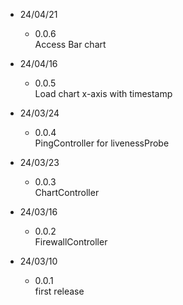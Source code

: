 * 24/04/21
    - 0.0.6 <br>
        Access Bar chart <br>

* 24/04/16
    - 0.0.5 <br>
        Load chart x-axis with timestamp <br>

* 24/03/24
    - 0.0.4 <br>
        PingController for livenessProbe <br>

* 24/03/23
    - 0.0.3 <br>
        ChartController <br>

* 24/03/16
    - 0.0.2 <br>
        FirewallController <br>

* 24/03/10
    - 0.0.1 <br>
        first release <br>
